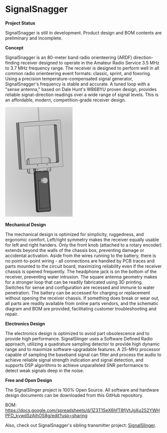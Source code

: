 # SignalSnagger
<b>Project Status</b>

SignalSnagger is still in development. Product design and BOM contents are preliminary and incomplete.

<b>Concept</b>

SignalSnagger is an 80-meter band radio orienteering (ARDF) direction-finding receiver designed to operate in the Amateur Radio Service 3.5 MHz to 3.7 MHz frequency range. The receiver is designed to perform well in all common radio orienteering event formats: classic, sprint, and foxoring. Using a precision temperature-compensated signal generator, SignalSnagger's frequency is stable and accurate. A tuned loop with a "sense antenna," based on Dale Hunt's WB6BYU proven design, provides reliable signal-direction readings over a wide range of signal levels. This is an affordable, modern, competition-grade receiver design.

![Docs/SignalSnagger1.png](Docs/SignalSnagger1.png)

<b>Mechanical Design</b>

The mechanical design is optimized for simplicity, ruggedness, and ergonomic comfort. Left/right symmetry makes the receiver equally usable for left and right handers. Only the front knob (attached to a rotary encoder) extends beyond the walls of the chassis box, preventing damage or accidental activation. Aside from the wires running to the battery, there is no point-to-point wiring - all connections are handled by PCB traces and parts mounted to the circuit board, maximizing reliability even if the receiver chassis is opened frequently. The headphone jack is on the bottom of the receiver, preventing water intrusion. The square antenna geometry makes for a stronger loop that can be readily fabricated using 3D printing. Switches for sense and configuration are recessed and immune to water penetration. The battery can be accessed for charging or replacement without opening the receiver chassis. If something does break or wear out, all parts are readily available from online parts vendors, and the schematic diagram and BOM are provided, facilitating customer troubleshooting and repair.

<b>Electronics Design</b>

The electronics design is optimized to avoid part obsolescence and to provide high performance. SignalSlinger uses a Software Defined Radio approach, utilizing a quadrature sampling detector to provide high dynamic range and to maximize software-upgradable features. A 25-MHz processor capable of sampling the baseband signal can filter and process the audio to achieve reliable signal strength indication and signal detection, and supports DSP algorithms to achieve unparalleled SNR performance to detect weak signals deep in the noise.

<b>Free and Open Design</b>

The SignalSlinger project is 100% Open Source. All software and hardware design documents can be downloaded from this GitHub repository.

BOM: https://docs.google.com/spreadsheets/d/1Z3T1SeX6hfT8fjVtJgXu2S2YWHPFD_kywdSzAihOS8g/edit?usp=sharing

Also, check out SignalSnagger's sibling transmitter project: <a href="https://github.com/OpenARDF/SignalSlinger">SignalSlinger</a>.
